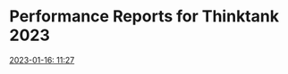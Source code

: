 # Performance Reports for Thinktank 2023
[2023-01-16: 11:27 ](https://googlechrome.github.io/lighthouse/viewer/?gist=1d3b87c7806cc2272ca701ae619ac957)
